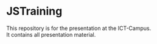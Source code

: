 # JSTraining

This repository is for the presentation at the ICT-Campus.  
It contains all presentation material.